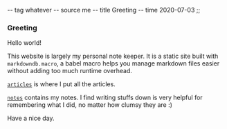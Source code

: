 -- tag whatever
-- source me
-- title Greeting
-- time 2020-07-03
;;
### Greeting

Hello world!

This website is largely my personal note keeper. It is a static site built with `markdowndb.macro`, a babel macro helps you manage markdown files easier without adding too much runtime overhead.

[`articles`](#/articles) is where I put all the articles.

[`notes`](#/notes) contains my notes. I find writing stuffs down is very helpful for remembering what I did, no matter how clumsy they are :)

Have a nice day.
